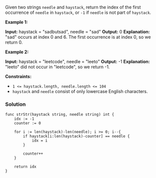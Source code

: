 Given two strings `needle` and `haystack`, return the index of the first occurrence of `needle` in `haystack`, or `-1` if `needle` is not part of `haystack`.

**Example 1:**

**Input:** haystack = "sadbutsad", needle = "sad"
**Output:** 0
**Explanation:** "sad" occurs at index 0 and 6.
The first occurrence is at index 0, so we return 0.

**Example 2:**

**Input:** haystack = "leetcode", needle = "leeto"
**Output:** -1
**Explanation:** "leeto" did not occur in "leetcode", so we return -1.

**Constraints:**

- `1 <= haystack.length, needle.length <= 104`
- `haystack` and `needle` consist of only lowercase English characters.
### Solution
```
func strStr(haystack string, needle string) int {
    idx := -1
    counter := 0

    for i := len(haystack)-len(needle); i >= 0; i--{
        if haystack[i:len(haystack)-counter] == needle {
            idx = i
        }

        counter++
    }

    return idx
}
```
